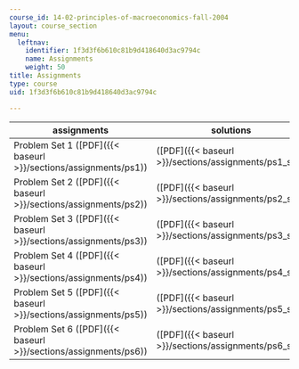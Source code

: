 ```yaml
---
course_id: 14-02-principles-of-macroeconomics-fall-2004
layout: course_section
menu:
  leftnav:
    identifier: 1f3d3f6b610c81b9d418640d3ac9794c
    name: Assignments
    weight: 50
title: Assignments
type: course
uid: 1f3d3f6b610c81b9d418640d3ac9794c

---
```


| assignments | solutions |
| --- | --- |
| Problem Set 1 ([PDF]({{< baseurl >}}/sections/assignments/ps1)) | ([PDF]({{< baseurl >}}/sections/assignments/ps1_sol)) |
| Problem Set 2 ([PDF]({{< baseurl >}}/sections/assignments/ps2)) | ([PDF]({{< baseurl >}}/sections/assignments/ps2_sol)) |
| Problem Set 3 ([PDF]({{< baseurl >}}/sections/assignments/ps3)) | ([PDF]({{< baseurl >}}/sections/assignments/ps3_sol)) |
| Problem Set 4 ([PDF]({{< baseurl >}}/sections/assignments/ps4)) | ([PDF]({{< baseurl >}}/sections/assignments/ps4_sol)) |
| Problem Set 5 ([PDF]({{< baseurl >}}/sections/assignments/ps5)) | ([PDF]({{< baseurl >}}/sections/assignments/ps5_sol)) |
| Problem Set 6 ([PDF]({{< baseurl >}}/sections/assignments/ps6)) | ([PDF]({{< baseurl >}}/sections/assignments/ps6_sol))